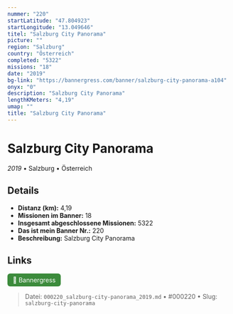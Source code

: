 ```yaml
---
nummer: "220"
startLatitude: "47.804923"
startLongitude: "13.049646"
titel: "Salzburg City Panorama"
picture: ""
region: "Salzburg"
country: "Österreich"
completed: "5322"
missions: "18"
date: "2019"
bg-link: "https://bannergress.com/banner/salzburg-city-panorama-a104"
onyx: "0"
description: "Salzburg City Panorama"
lengthKMeters: "4,19"
umap: ""
title: "Salzburg City Panorama"
---
```

# Salzburg City Panorama

*2019* • Salzburg • Österreich



## Details
- **Distanz (km):** 4,19
- **Missionen im Banner:** 18
- **Insgesamt abgeschlossene Missionen:** 5322
- **Das ist mein Banner Nr.:** 220
- **Beschreibung:** Salzburg City Panorama


## Links
<div style="margin-top: 0.5em;">
<a href="https://bannergress.com/banner/salzburg-city-panorama-a104" target="_blank" style="display:inline-block;margin-right:8px;padding:6px 12px;background-color:#3c8b3c;color:white;text-decoration:none;border-radius:6px;">🔗 Bannergress</a>

</div>


> Datei: `000220_salzburg-city-panorama_2019.md` • #000220 • Slug: `salzburg-city-panorama`
